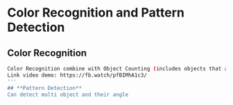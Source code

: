 # Color Recognition and Pattern Detection
 
## **Color Recognition**
```sh
Color Recognition combine with Object Counting (includes objects that appear in the image and objects of the same color) - Real time
Link video demo: https://fb.watch/pfBIMhA1c3/
'''
## **Pattern Detection**
Can detect multi object and their angle
